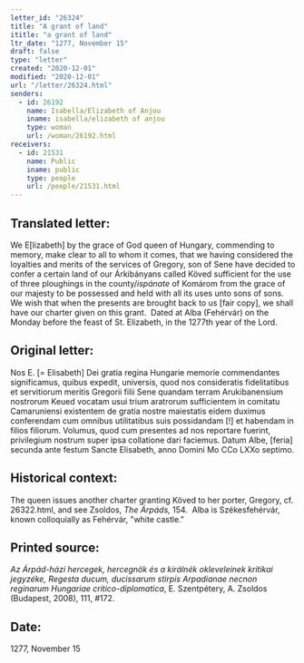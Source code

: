 ```yaml
---
letter_id: "26324"
title: "A grant of land"
ititle: "a grant of land"
ltr_date: "1277, November 15"
draft: false
type: "letter"
created: "2020-12-01"
modified: "2020-12-01"
url: "/letter/26324.html"
senders:
  - id: 26192
    name: Isabella/Elizabeth of Anjou
    iname: isabella/elizabeth of anjou
    type: woman
    url: /woman/26192.html
receivers:
  - id: 21531
    name: Public
    iname: public
    type: people
    url: /people/21531.html
---
```

<h2> Translated letter:</h2><p>We E[lizabeth] by the grace of God queen of Hungary, commending to memory, make clear to all to whom it comes, that we having considered the loyalties and merits of the services of Gregory, son of Sene have decided to confer a certain land of our Árkibányans called Köved sufficient for the use of three ploughings in the county/<i>ispánate</i> of Komárom from the grace of our majesty to be possessed and held with all its uses unto sons of sons.&nbsp; We wish that when the presents are brought back to us [fair copy], we shall have our charter given on this grant.&nbsp; Dated at Alba (Fehérvár) on the Monday before the feast of St. Elizabeth, in the 1277th year of the Lord.</p><h2 class="mt-4"> Original letter:</h2><p><span>Nos E. [= Elisabeth] Dei gratia regina Hungarie memorie commendantes significamus, quibus expedit, universis, quod nos consideratis fidelitatibus et servitiorum meritis Gregorii filii Sene quandam terram Arukibanensium nostrorum Keued vocatam usui trium aratrorum sufficientem in comitatu Camaruniensi existentem de gratia nostre maiestatis eidem duximus conferendam cum omnibus utilitatibus suis possidandam [!] et habendam in filios filiorum. Volumus, quod cum presentes ad nos reportare fuerint, privilegium nostrum super ipsa collatione dari faciemus. Datum Albe, [feria] secunda ante festum Sancte Elisabeth, anno Domini Mo CCo LXXo septimo.</span></p><p><span></span></p><h2 class="mt-4"> Historical context:</h2><p><span>The queen issues another charter granting Köved to her porter, Gregory, cf. 26322.html, and see Zsoldos, <i>The Árpáds, </i>154.&nbsp; Alba is </span><span>Székesfehérvár, known colloquially as Fehérvár, "white castle."</span></p><h2 class="mt-4"> Printed source:</h2><p><i>Az Árpád-házi hercegek, hercegnök és a királnék okleveleinek kritikai jegyzéke, Regesta ducum, ducissarum stirpis Arpadianae necnon reginarum Hungariae critico-diplomatica</i>, E. Szentpétery, A. Zsoldos (Budapest, 2008),&nbsp;111, #172.</p><h2 class="mt-4"> Date:</h2>1277, November 15